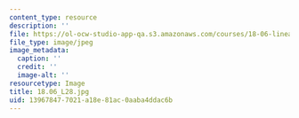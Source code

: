 ```yaml
---
content_type: resource
description: ''
file: https://ol-ocw-studio-app-qa.s3.amazonaws.com/courses/18-06-linear-algebra-spring-2010/139678477021a18e81ac0aaba4ddac6b_18.06_L28.jpg
file_type: image/jpeg
image_metadata:
  caption: ''
  credit: ''
  image-alt: ''
resourcetype: Image
title: 18.06_L28.jpg
uid: 13967847-7021-a18e-81ac-0aaba4ddac6b
---
```

